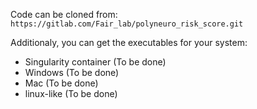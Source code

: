 Code can be cloned from: `https://gitlab.com/Fair_lab/polyneuro_risk_score.git`

Additionaly, you can get the executables for your system:

- Singularity container (To be done)
- Windows (To be done)
- Mac (To be done)
- linux-like (To be done)

